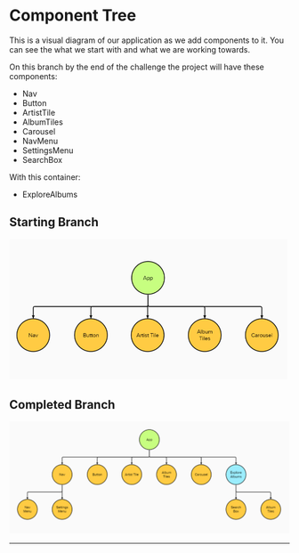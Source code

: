 # Component Tree

This is a visual diagram of our application as we add components to it. You can see the what we start with and what we are working towards.

On this branch by the end of the challenge the project will have these components:

- Nav
- Button
- ArtistTile
- AlbumTiles
- Carousel
- NavMenu
- SettingsMenu
- SearchBox

With this container:

- ExploreAlbums

## Starting Branch

<img src="./challenge/images/starter-tree.PNG" width="500px">

## Completed Branch

<img src="./challenge/images/completed-tree.PNG" width="800px">

---
